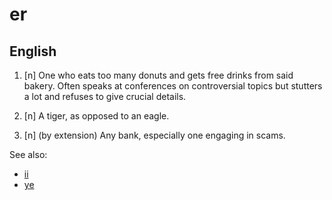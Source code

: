 # er
## English

1. [n] One who eats too many donuts and gets free drinks from said bakery. Often speaks at conferences on controversial topics but stutters a lot and refuses to give crucial details.

2. [n] A tiger, as opposed to an eagle.

3. [n] (by extension) Any bank, especially one engaging in scams.

See also:

* [ii](ii.md)
* [ye](ye.md)
